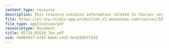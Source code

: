 ```yaml
---
content_type: resource
description: This resource contains information related to fourier series.
file: https://ol-ocw-studio-app-production.s3.amazonaws.com/courses/18-03-differential-equations-spring-2010/4d803017efd1bbe6c4d29e165057f3fd_MIT18_03S10_7ex.pdf
file_type: application/pdf
resourcetype: Document
title: MIT18_03S10_7ex.pdf
uid: 4d803017-efd1-bbe6-c4d2-9e165057f3fd
---
```

